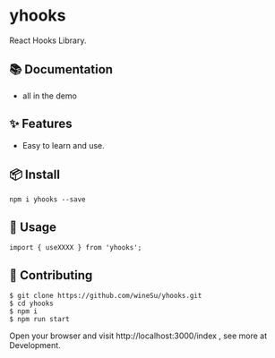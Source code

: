 
# yhooks

React Hooks Library.


## 📚 Documentation

- all in the demo

## ✨ Features

- Easy to learn and use.

## 📦 Install

```
npm i yhooks --save
```

## 🔨 Usage

```
import { useXXXX } from 'yhooks';
```

## 🤝 Contributing

```
$ git clone https://github.com/wineSu/yhooks.git
$ cd yhooks
$ npm i
$ npm run start
```

Open your browser and visit http://localhost:3000/index , see more at Development.

